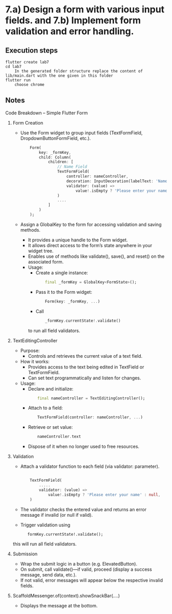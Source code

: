 # 7.a) Design a form with various input fields. and 7.b) Implement form validation and error handling.



## Execution steps

```
flutter create lab7
cd lab7
    In the generated folder structure replace the content of lib/main.dart with the one given in this folder 
flutter run 
    choose chrome  
```

## Notes

Code Breakdown – Simple Flutter Form

1. Form Creation
    * Use the Form widget to group input fields (TextFormField, DropdownButtonFormField, etc.).
        ```dart
            Form(
                key: _formKey,
                child: Column(
                    children: [
                        // Name Field
                        TextFormField(
                            controller: nameController,
                            decoration: InputDecoration(labelText: 'Name'),
                            validator: (value) =>
                                value!.isEmpty ? 'Please enter your name' : null,
                        )
                        ....
                    ]
                )
            ); 
        ```

    * Assign a GlobalKey<FormState> to the form for accessing validation and saving methods. 
        - It provides a unique handle to the Form widget.
        - It allows direct access to the form’s state anywhere in your widget tree.
        - Enables use of methods like validate(), save(), and reset() on the associated form.
        - Usage:
            - Create a single instance: 
                ```dart 
                    final _formKey = GlobalKey<FormState>(); 
                ```
            - Pass it to the Form widget: 
                ```dart 
                    Form(key: _formKey, ...) 
                ```
            - Call 
                ```dart 
                    _formKey.currentState!.validate() 
                ``` 
            to run all field validators.

2. TextEditingController
    * Purpose:
        - Controls and retrieves the current value of a text field.
    * How it works:
        - Provides access to the text being edited in TextField or TextFormField.
        - Can set text programmatically and listen for changes.
    * Usage:
        - Declare and initialize: 
            ```dart 
                final nameController = TextEditingController();
            ```
        - Attach to a field: 
            ```dart 
                TextFormField(controller: nameController, ...) 
            ```
        - Retrieve or set value: 
            ```dart
                nameController.text
            ```
        - Dispose of it when no longer used to free resources.

2. Validation
    * Attach a validator function to each field (via validator: parameter).

        ```dart

            TextFormField(
                .....
                validator: (value) =>
                    value!.isEmpty ? 'Please enter your name' : null,
            )

        ```

    * The validator checks the entered value and returns an error message if invalid (or null if valid).

    * Trigger validation using 
        ``` 
           formKey.currentState!.validate(); 
        ``` 
    this will run all field validators. 

3. Submission
    * Wrap the submit logic in a button (e.g. ElevatedButton).
    * On submit, call validate()—if valid, proceed (display a success message, send data, etc.).
    * If not valid, error messages will appear below the respective invalid fields.

4. ScaffoldMessenger.of(context).showSnackBar(....)
    * Displays the message at the bottom.



